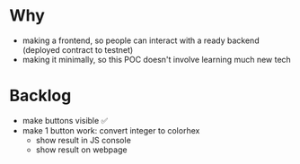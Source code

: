 # Why

- making a frontend, so people can interact with a ready backend (deployed contract to testnet)
- making it minimally, so this POC doesn't involve learning much new tech

# Backlog

- make buttons visible ✅
- make 1 button work: convert integer to colorhex
  - show result in JS console
  - show result on webpage
